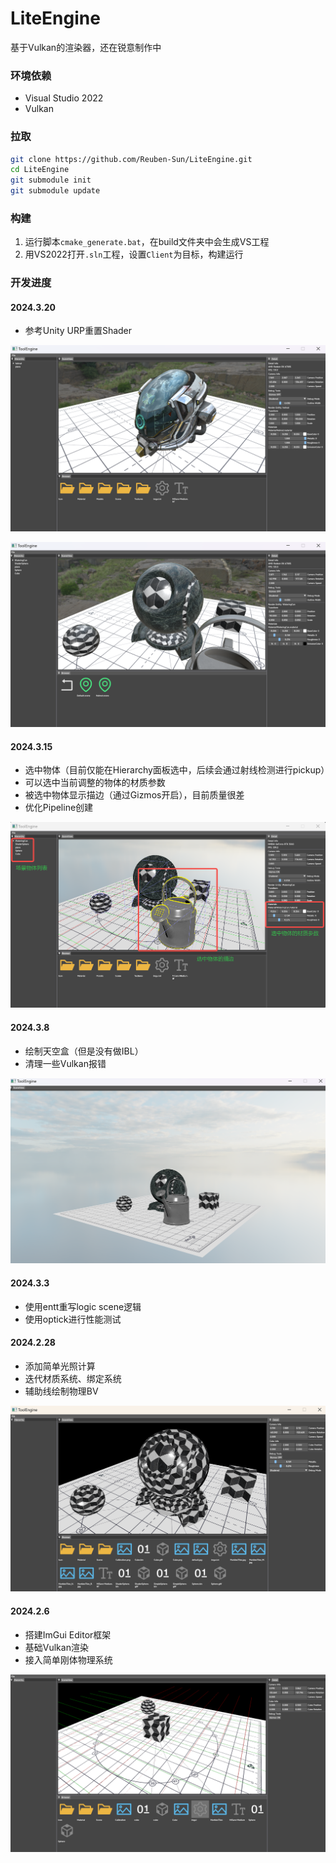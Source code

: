 # LiteEngine

基于Vulkan的渲染器，还在锐意制作中

### 环境依赖

- Visual Studio 2022
- Vulkan

### 拉取

```bash
git clone https://github.com/Reuben-Sun/LiteEngine.git
cd LiteEngine
git submodule init
git submodule update
```



### 构建

1. 运行脚本`cmake_generate.bat`，在build文件夹中会生成VS工程
2. 用VS2022打开`.sln`工程，设置`Client`为目标，构建运行

### 开发进度

#### 2024.3.20

- 参考Unity URP重置Shader

![2024_3_20](Doc/2024_3_20.png)

![2024_3_20_2](Doc/2024_3_20_2.png)

#### 2024.3.15

- 选中物体（目前仅能在Hierarchy面板选中，后续会通过射线检测进行pickup）
- 可以选中当前调整的物体的材质参数
- 被选中物体显示描边（通过Gizmos开启），目前质量很差
- 优化Pipeline创建

![2024_3_15](Doc/2024_3_15.png)

#### 2024.3.8

- 绘制天空盒（但是没有做IBL）
- 清理一些Vulkan报错

![2024_3_8](Doc/2024_3_8.png)

#### 2024.3.3

- 使用entt重写logic scene逻辑
- 使用optick进行性能测试

#### 2024.2.28

- 添加简单光照计算
- 迭代材质系统、绑定系统
- 辅助线绘制物理BV

![24_2_28](Doc/24_2_28.png)

#### 2024.2.6

- 搭建ImGui Editor框架
- 基础Vulkan渲染
- 接入简单刚体物理系统

![24_2_6](Doc/24_2_6.png)



